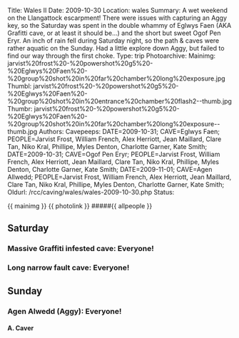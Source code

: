 Title: Wales II
Date: 2009-10-30
Location: wales
Summary: A wet weekend on the Llangattock escarpment! There were issues with capturing an Aggy key, so the Saturday was spent in the double whammy of Eglwys Faen (AKA Grafitti cave, or at least it should be...) and the short but sweet Ogof Pen Eryr. An inch of rain fell during Saturday night, so the path & caves were rather aquatic on the Sunday. Had a little explore down Aggy, but failed to find our way through the first choke.
Type: trip
Photoarchive:
Mainimg: jarvist%20frost%20-%20powershot%20g5%20-%20Eglwys%20Faen%20-%20group%20shot%20in%20far%20chamber%20long%20exposure.jpg
Thumbl: jarvist%20frost%20-%20powershot%20g5%20-%20Eglwys%20Faen%20-%20group%20shot%20in%20entrance%20chamber%20flash2--thumb.jpg
Thumbr: jarvist%20frost%20-%20powershot%20g5%20-%20Eglwys%20Faen%20-%20group%20shot%20in%20far%20chamber%20long%20exposure--thumb.jpg
Authors:
Cavepeeps: DATE=2009-10-31; CAVE=Eglwys Faen; PEOPLE=Jarvist Frost, William French, Alex Herriott, Jean Maillard, Clare Tan, Niko Kral, Phillipe, Myles Denton, Charlotte Garner, Kate Smith;
           DATE=2009-10-31; CAVE=Ogof Pen Eryr; PEOPLE=Jarvist Frost, William French, Alex Herriott, Jean Maillard, Clare Tan, Niko Kral, Phillipe, Myles Denton, Charlotte Garner, Kate Smith;
           DATE=2009-11-01; CAVE=Agen Allwedd; PEOPLE=Jarvist Frost, William French, Alex Herriott, Jean Maillard, Clare Tan, Niko Kral, Phillipe, Myles Denton, Charlotte Garner, Kate Smith;
Oldurl: /rcc/caving/wales/wales-2009-10-30.php
Status:

{{ mainimg }}
{{ photolink }}
#####{{ allpeople }}

##  Saturday

###  Massive Graffiti infested cave: Everyone!

###  Long narrow fault cave: Everyone!

##  Sunday

###  Agen Alwedd (Aggy): Everyone!

####  A. Caver
